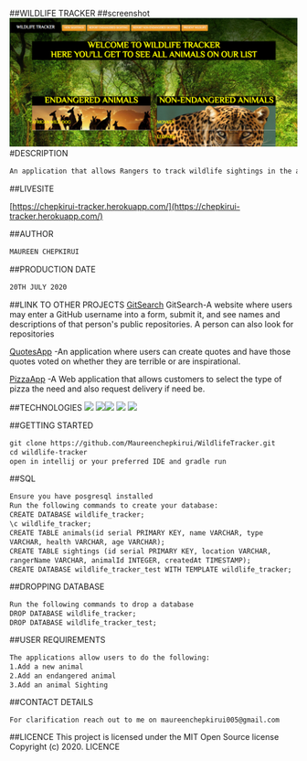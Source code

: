 ##WILDLIFE TRACKER
##screenshot
![](screenshot.png)
#DESCRIPTION
```bash
An application that allows Rangers to track wildlife sightings in the area.
```
##LIVESITE

[https://chepkirui-tracker.herokuapp.com/](https://chepkirui-tracker.herokuapp.com/)

##AUTHOR
```bash
MAUREEN CHEPKIRUI
```
##PRODUCTION DATE
````bash
20TH JULY 2020
````
##LINK TO OTHER PROJECTS
[GitSearch](https://github.com/Maureenchepkirui/GitSearch) GitSearch-A website where users may enter a GitHub username into a form, submit it, and see names and descriptions of that person's public repositories. A person can also look for repositories

[QuotesApp](https://github.com/Maureenchepkirui/Quotes)   -An application where users can create quotes and have those quotes voted on whether they are terrible or are inspirational.

[PizzaApp](https://github.com/Maureenchepkirui/IP4PIZZA) -A Web application that allows customers to select the type of pizza the need and also request delivery if need be.

##TECHNOLOGIES
![](https://forthebadge.com/images/badges/powered-by-electricity.svg) ![](https://forthebadge.com/images/badges/uses-html.svg)![](https://forthebadge.com/images/badges/made-with-java.svg) ![](https://forthebadge.com/images/badges/uses-css.svg) ![](https://forthebadge.com/images/badges/uses-git.svg)

##GETTING STARTED
```
git clone https://github.com/Maureenchepkirui/WildlifeTracker.git
cd wildlife-tracker
open in intellij or your preferred IDE and gradle run
```
##SQL
````
Ensure you have posgresql installed
Run the following commands to create your database:
CREATE DATABASE wildlife_tracker;
\c wildlife_tracker;
CREATE TABLE animals(id serial PRIMARY KEY, name VARCHAR, type VARCHAR, health VARCHAR, age VARCHAR);
CREATE TABLE sightings (id serial PRIMARY KEY, location VARCHAR, rangerName VARCHAR, animalId INTEGER, createdAt TIMESTAMP);
CREATE DATABASE wildlife_tracker_test WITH TEMPLATE wildlife_tracker;
````
##DROPPING DATABASE
````
Run the following commands to drop a database
DROP DATABASE wildlife_tracker;
DROP DATABASE wildlife_tracker_test;
````
##USER REQUIREMENTS
````
The applications allow users to do the following:
1.Add a new animal
2.Add an endangered animal
3.Add an animal Sighting
````
##CONTACT DETAILS
````
For clarification reach out to me on maureenchepkirui005@gmail.com
````
##LICENCE
This project is licensed under the MIT Open Source license Copyright (c) 2020. LICENCE

